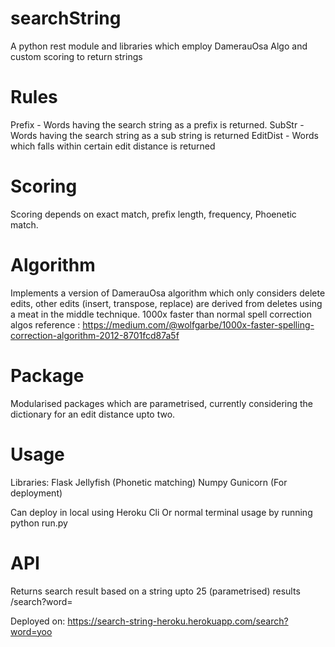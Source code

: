 # searchString
A python rest module and libraries which employ DamerauOsa Algo and custom scoring to return strings

# Rules
Prefix - Words having the search string as a prefix is returned.
SubStr - Words having the search string as a sub string is returned
EditDist - Words which falls within certain edit distance is returned

# Scoring
Scoring depends on exact match, prefix length, frequency, Phoenetic match. 

# Algorithm
Implements a version of DamerauOsa algorithm which only considers delete edits, other edits (insert, transpose, replace) are derived from deletes using a meat in the middle technique. 1000x faster than normal spell correction algos
  reference : https://medium.com/@wolfgarbe/1000x-faster-spelling-correction-algorithm-2012-8701fcd87a5f

# Package
Modularised packages which are parametrised, currently considering the dictionary for an edit distance upto two.

# Usage
Libraries:
  Flask
  Jellyfish (Phonetic matching)
  Numpy
  Gunicorn (For deployment)
    
Can deploy in local using Heroku Cli
Or normal terminal usage by running python run.py

# API

Returns search result based on a string upto 25 (parametrised) results
  <host>/search?word=<word>
  
Deployed on:
https://search-string-heroku.herokuapp.com/search?word=yoo
